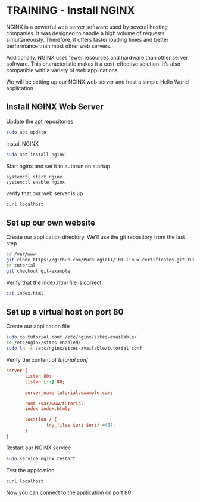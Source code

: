 # TRAINING - Install NGINX

NGINX is a powerful web server software used by several hosting companies. It was designed to handle a high volume of requests simultaneously. Therefore, it offers faster loading times and better performance than most other web servers.

Additionally, NGINX uses fewer resources and hardware than other server software. This characteristic makes it a cost-effective solution. It’s also compatible with a variety of web applications.

We will be setting up our NGINX web server and host a simple Hello World application 


## Install NGINX Web Server

Update the apt repositories
```bash
sudo apt update
```

install NGINX
```bash
sudo apt install nginx
```

Start nginx and set it to autorun on startup
```
systemctl start nginx
systemctl enable nginx
```

verify that our web server is up 

```bash
curl localhost
```

## Set up our own website

Create our application directory. We'll use the git repository from the last step
```bash
cd /var/www
git clone https://github.com/PureLogicIT/101-linux-certificates-git tutorial
cd tutorial
git checkout git-example
```
Verify that the index.html file is correct.
```bash
cat index.html
```

## Set up a virtual host on port 80

Create our application file
```bash
sudo cp tutorial.conf /etc/nginx/sites-available/
cd /etc/nginx/sites-enabled/
sudo ln -s /etc/nginx/sites-available/tutorial.conf
```

Verify the content of *tutorial.conf*
```ini
server {
       listen 80;
       listen [::]:80;

       server_name tutorial.example.com;

       root /var/www/tutorial;
       index index.html;

       location / {
               try_files $uri $uri/ =404;
       }
}
```

Restart our NGINX service
```bash
sudo service nginx restart
```

Test the application
```bash
curl localhost
```

 Now you can connect to the application on port 80
